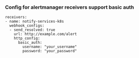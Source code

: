 ### Config for alertmanager receivers support basic auth
```
receivers:
- name: notify-services-k8s
  webhook_configs:
  - send_resolved: true
    url: http://example.com/alert
    http_config:
      basic_auth:
        username: "your_username"
        password: "your_password"
```

